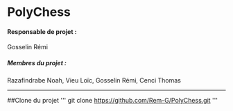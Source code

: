 # PolyChess

#### Responsable de projet :
Gosselin Rémi
##### Membres du projet :
Razafindrabe Noah, Vieu Loïc, Gosselin Rémi, Cenci Thomas

-----------------

##Clone du projet
'''
git clone https://github.com/Rem-G/PolyChess.git
'''
